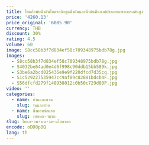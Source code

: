 ```yaml
---
title: ใยแก้วพับน้ํามันไฮดรอลิกดูดน้ํามันและน้ํามันคืนองค์ประกอบกรองแรงดันสูง
price: '4260.13'
price_original: '6085.90'
currency: THB
discount: 30%
rating: 4.5
volume: 60
image: S8cc58b3f7d834ef58c709348975bdb78g.jpg
images:
  - S8cc58b3f7d834ef58c709348975bdb78g.jpg
  - S4032be64ad0e4d6f998c90ddb15bb589k.jpg
  - S3be6a2bcd025436e9e9f220dfcd7d35cq.jpg
  - S1c529227535947cc9af89c82881bdcb4F.jpg
  - S56dfcfd279f148938012c0b50c729d80P.jpg
video: ''
categories:
  - name: บ้านและสวน
    slug: านและสวน
  - name: สิ่งทอหน้าแรก
    slug: งทอหน-าแรก
slug: ใยแก-วพ-บน-าม-นไฮดรอล
encode: oDD8pBQ
lang: th
---
```

  